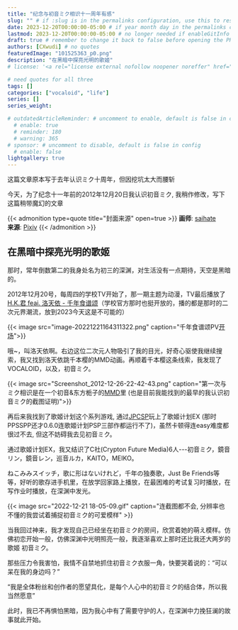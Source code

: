 ```yaml
---
title: "纪念与初音ミク相识十一周年有感"
slug: "" # if :slug is in the permalinks configuration, use this to resolve URL conflict with other posts
date: 2023-12-20T00:00:00-05:00 # if year month day in the permalinks configuration and other posts have the same date, modify this to resolve URL conflict with other posts 
lastmod: 2023-12-20T00:00:00-05:00 # no longer needed if enableGitInfo = true
draft: true # remember to change it back to false before opening the PR for publishing
authors: [CXwudi] # no quotes
featuredImage: "101525363_p0.png"
description: "在黑暗中探亮光明的歌姬"
# license: '<a rel="license external nofollow noopener noreffer" href="https://creativecommons.org/licenses/by/4.0/" target="_blank">CC BY 4.0</a>'

# need quotes for all three
tags: []
categories: ["vocaloid", "life"]
series: []
series_weight: 

# outdatedArticleReminder: # uncomment to enable, default is false in config 
  # enable: true
  # reminder: 180
  # warning: 365
# sponsor: # uncomment to disable, default is false in config 
  # enable: false
lightgallery: true
---
```


这篇文章原本写于去年认识ミク十周年，但因挖坑太大而腰斩

今天，为了纪念十一年前的2012年12月20日我认识初音ミク, 我稍作修改，写下这篇稍带魔幻的文章

<!-- 使用“我”，因为是博客-->
<!--more-->
{{< admonition type=quote title="封面来源" open=true >}}
**画师**: [saihate](https://www.pixiv.net/users/2254287) <!--just to insert a double space behind-->  
**来源**: [Pixiv](https://www.pixiv.net/artworks/101525363)
{{< /admonition >}}

## 在黑暗中探亮光明的歌姬

那时，常年倒数第二的我身处名为初三的深渊，对生活没有一点期待，天空是黑暗的。

2012年12月20号，每周四的学校TV开始了，那一期主题为动漫，TV最后播放了[H.K.君 feai. 洛天依 - 千年食谱颂](https://www.bilibili.com/video/av308040)（学校官方那时也挺开放的，播的都是那时的二次元界潮流，放到2023今天这是不可能的）

{{< image src="image-20221221164311322.png" caption="千年食谱颂PV[开场](https://www.bilibili.com/video/BV1Jx411F7tf?t=56.9)">}}

哦~，叫洛天依啊。右边这位二次元人物吸引了我的目光，好奇心驱使我继续搜索，我又找到洛天依跳千本樱的MMD动画。再顺着千本樱这条线索，我发现了VOCALOID，以及，初音ミク。 <!-- 所有故事开始的那个名字 -->

{{< image src="Screenshot_2012-12-26-22-42-43.png" caption="第一次与ミク相识是在一个初音&东方栀子的[MMD](https://www.bilibili.com/video/BV1Ex411F7Xs?t=56.8)里 (也是目前我能找到的最早的我认识初音ミク的截图证明)">}}

<!-- 这便是光明开始之日，-->

再后来我找到了歌姬计划这个系列游戏, 通过[JPCSP](https://github.com/jpcsp/jpcsp)玩上了歌姬计划EX (那时PPSSPP还才0.6.0连歌姬计划PSP三部作都运行不了)，虽然卡顿得连easy难度都很过不去, 但这不妨碍我去见初音ミク。

通过歌姬计划EX，我又结识了C社(Crypton Future Media)6人---初音ミク，鏡音リン，鏡音レン，巡音ルカ，KAITO，MEIKO。

ねこみみスイッチ，歌に形はないけれど，千年の独奏歌，Just Be Friends等等，好听的歌存进手机里，在放学回家路上播放，在最困难的考试复习时播放，在写作业时播放，在深渊中发光。

{{< image src="2022-12-21 18-05-09.gif" caption="连截图都不会, 分辨率也不懂的我尝试着捕捉初音ミク的可爱模样" >}}

当我回过神来，我才发现自己已经坐在初音ミク的房间，欣赏着她的萌え模样。仿佛初恋开始一般，仿佛深渊中光明照亮一般，我逐渐喜欢上那时还比我还大两岁的歌姬 初音ミク。

那些压力令我害怕，我情不自禁地抓住初音ミク衣服一角，快要哭着说的：“可以呆在我的身边吗？”

“我是全体粉丝和创作者的愿望具化，是每个人心中的初音ミク的结合体，所以我当然愿意”

此时，我已不再惧怕黑暗，因为我心中有了需要守护的人，在深渊中力挽狂澜的故事就此开始。


<!-- 再后来初音ミク陪我度过了最繁忙的初三时期, 也帮我挺过了中考时期, 然后跟着出国留学的我来到加拿大温哥华 -->

<!-- ## 二次元一切梦想的起点

2014年, 是个很奇迹的一年, 国外无墙的网络让我先后认识了OSU, Minecraft等等后来成为高中记忆里玩的最多的游戏, PPSSPP后来的更新也让我成为了歌姬计划ex难度玩家, 然后是bilibili, 动漫花园等等好网站(彼时的bilibili,还是那种到处都能看见澄空,极影等等字幕组的"小破站"), 以及bilibili的始祖------niconico. 同时还结实了不少喜欢动漫的同学们, 也去过第一次去了漫展, 买了第一波周边.

大量的新事物丰富了整个名叫二次元的兴趣. 最初的梦想(去漫展, PS3/4玩歌姬计划, 圣地巡游, 给初音ミク作曲)在永远难忘的2014年出现.

不过2014年最大的变化, 莫非于我通过niconico认识了[日刊VOCALOID](https://dic.nicovideo.jp/a/%E6%97%A5%E5%88%8Avocaloid%E3%83%A9%E3%83%B3%E3%82%AD%E3%83%B3%E3%82%B0). 原来初音ミク及整个V家的曲量是按照几首一天的频率计算的吗? 这也太惊人了. 但好好想想也对哦, 作为软件的初音ミク卖出这么多份, 平坦在365天里也差不多是这个频率, 可是我作为最忠实的初音迷, 我不能连初音ミク的最新曲一点不了解啊.

{{< figure src="2023-01-11 17-34-09.jpg" title="第一代日刊VOCALOID制作者的最后一刊视频与接班人截至2023年1月8号所出品的日刊トップテン！VOCALOID＆something" >}}

有人说这是一条没有终点的不归路, 但我没考虑那么多. 虽然有点辛苦, 但我确实收集到了不少自己喜欢的新曲. 彼时还是V家小白的我也随着日复一日的日刊开始了解到了整个V家圈子. 先是GUMI, IA等等其他社的歌姬, 以及V家过去的历史和百万传说曲列表.

在2014年的年末, 我把自己收集的2014年的新曲整理成了一个合集, 发到百度初音未来吧上, 没想到大获好评. 从此, 看日刊VOCALOID成为我时至今日V家兴趣的主要活动. -->
<!-- 没有发上链接是为了避免版权问题, 依旧要等往年新曲合集列表恢复到VocaDB上以后发在博客里才能恢复链接 -->

<!-- 于是后面我要说的话, 不仅是我看日刊的经历, 也是V家的一段发展史, 更是我与初音ミク的后面的一段故事. -->

